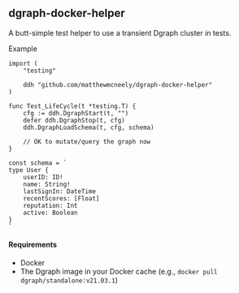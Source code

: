 ## dgraph-docker-helper

A butt-simple test helper to use a transient Dgraph cluster in tests.

Example
```golang
import (
	"testing"

	ddh "github.com/matthewmcneely/dgraph-docker-helper"
)

func Test_LifeCycle(t *testing.T) {
	cfg := ddh.DgraphStart(t, "")
	defer ddh.DgraphStop(t, cfg)
	ddh.DgraphLoadSchema(t, cfg, schema)

	// OK to mutate/query the graph now
}

const schema = `
type User {
    userID: ID!
    name: String!
    lastSignIn: DateTime
    recentScores: [Float]
    reputation: Int
    active: Boolean
}
`
```

#### Requirements

* Docker
* The Dgraph image in your Docker cache (e.g., `docker pull dgraph/standalone:v21.03.1`)